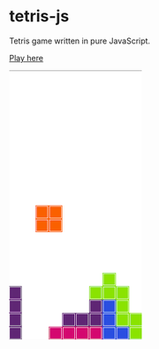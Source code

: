 # tetris-js

Tetris game written in pure JavaScript.

[Play here](https://spektom.github.io/tetris-js)

![](tetris.png)
